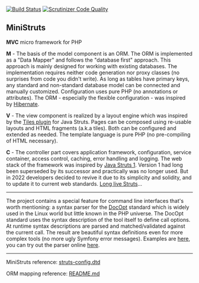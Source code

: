 [![Build Status](https://scrutinizer-ci.com/g/rosasurfer/ministruts/badges/build.png?b=master)](https://scrutinizer-ci.com/g/rosasurfer/ministruts/build-status/master)
[![Scrutinizer Code Quality](https://scrutinizer-ci.com/g/rosasurfer/ministruts/badges/quality-score.png?b=master)](https://scrutinizer-ci.com/g/rosasurfer/ministruts/?branch=master)


MiniStruts
----------
**MVC** micro framework for PHP


**M** - The basis of the model component is an ORM. The ORM is implemented as a "Data Mapper" and follows the "database first" approach.
This approach is mainly designed for working with existing databases. The implementation requires neither code generation nor proxy classes
(no surprises from code you didn't write). As long as tables have primary keys, any standard and non-standard database model can be connected
and manually customized. Configuration uses pure PHP (no annotations or attributes). The ORM - especially the flexible configuration - was 
inspired by [Hibernate](https://hibernate.org/).


**V** - The view component is realized by a layout engine which was inspired by the [Tiles plugin](https://struts.apache.org/plugins/tiles/)
for Java Struts. Pages can be composed using re-usable layouts and HTML fragments (a.k.a tiles). Both can be configured and extended as needed.
The template language is pure PHP (no pre-compiling of HTML necessary).


**C** - The controller part covers application framework, configuration, service container, access control, caching, error handling and
logging. The web stack of the framework was inspired by [Java Struts 1](https://struts.apache.org/). Version 1 had long been superseded by 
its successor and practically was no longer used. But in 2022 developers decided to revive it due to its simplicity and solidity, and to 
update it to current web standards. [Long live Struts](https://weblegacy.github.io/struts1/)...

---
The project contains a special feature for command line interfaces that's worth mentioning: a syntax parser for the [DocOpt](http://docopt.org/) 
standard which is widely used in the Linux world but little known in the PHP universe. The DocOpt standard uses the syntax description of the 
tool itself to define call options. At runtime syntax descriptions are parsed and matched/validated against the current call. The result are 
beautiful syntax definitions even for more complex tools (no more ugly Symfony error messages).
Examples are [here](src/console/docopt/examples/git), you can try out the parser online [here](http://try.docopt.org/).

---
MiniStruts reference: [struts-config.dtd](src/struts/dtd/struts-config.dtd)

ORM mapping reference: [README.md](src/db/orm/README.md)
